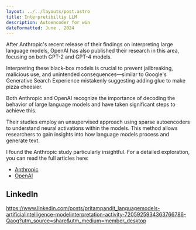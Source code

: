 ```yaml
---
layout: ../../layouts/post.astro
title: Interpretibiltiy LLM
description: Autoencoder for win
dateFormatted: June , 2024
---
```



After Anthropic's recent release of their findings on interpreting large language models, OpenAI has also published their research in this area, focusing on both GPT-2 and GPT-4 models.

Interpreting these black-box models is crucial to prevent jailbreaking, malicious use, and unintended consequences—similar to Google's Generative Search Experience mistakenly suggesting adding glue to make pizza cheesier. 

Both Anthropic and OpenAI recognize the importance of decoding the behavior of large language models and have taken significant steps to achieve this.

Their studies employ an unsupervised approach using sparse autoencoders to understand neural activations within the models. This method allows researchers to gain insights into how language models process and generate text.

I found the Anthropic study particularly insightful. For a detailed exploration, you can read the full articles here:

- [Anthropic](https://www.anthropic.com/news/mapping-mind-language-model)
- [OpenAI](https://openai.com/index/extracting-concepts-from-gpt-4/)



## LinkedIn

https://www.linkedin.com/posts/pritampandit_languagemodels-artificialintelligence-modelinterpretation-activity-7205925934363766786-Qaog?utm_source=share&utm_medium=member_desktop
